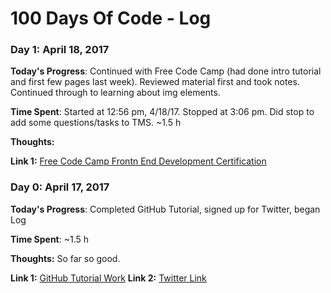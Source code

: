 # 100 Days Of Code - Log

### Day 1: April 18, 2017

**Today's Progress**: Continued with Free Code Camp (had done intro tutorial and first few pages last week). Reviewed material first and took notes. Continued through to learning about img elements. 

**Time Spent**:  Started at 12:56 pm, 4/18/17. Stopped at 3:06 pm. Did stop to add some questions/tasks to TMS. ~1.5 h

**Thoughts:** 

**Link 1:** [Free Code Camp Frontn End Development Certification](https://www.freecodecamp.com/timbitzen)


### Day 0: April 17, 2017

**Today's Progress**: Completed GitHub Tutorial, signed up for Twitter, began Log

**Time Spent**: ~1.5 h

**Thoughts:** So far so good. 

**Link 1:** [GitHub Tutorial Work](https://github.com/timbitzen/hello-world)
**Link 2:** [Twitter Link](https://twitter.com/timbitzen)
